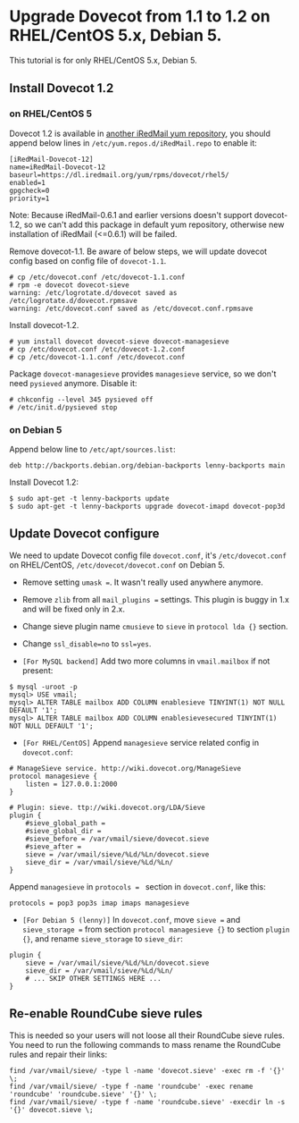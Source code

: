 # Upgrade Dovecot from 1.1 to 1.2 on RHEL/CentOS 5.x, Debian 5.

This tutorial is for only RHEL/CentOS 5.x, Debian 5.

## Install Dovecot 1.2

### on RHEL/CentOS 5

Dovecot 1.2 is available in [another iRedMail yum repository](https://dl.iredmail.org/yum/rpms/dovecot/), you should append below lines in `/etc/yum.repos.d/iRedMail.repo` to enable it:

```
[iRedMail-Dovecot-12]
name=iRedMail-Dovecot-12
baseurl=https://dl.iredmail.org/yum/rpms/dovecot/rhel5/
enabled=1
gpgcheck=0
priority=1
```

Note: Because iRedMail-0.6.1 and earlier versions doesn't support dovecot-1.2, so we can't add this package in default yum repository, otherwise new installation of iRedMail (<=0.6.1) will be failed.

Remove dovecot-1.1. Be aware of below steps, we will update dovecot config based on config file of `dovecot-1.1`.

```
# cp /etc/dovecot.conf /etc/dovecot-1.1.conf
# rpm -e dovecot dovecot-sieve
warning: /etc/logrotate.d/dovecot saved as /etc/logrotate.d/dovecot.rpmsave
warning: /etc/dovecot.conf saved as /etc/dovecot.conf.rpmsave
```

Install dovecot-1.2.
```
# yum install dovecot dovecot-sieve dovecot-managesieve
# cp /etc/dovecot.conf /etc/dovecot-1.2.conf
# cp /etc/dovecot-1.1.conf /etc/dovecot.conf
```

Package `dovecot-managesieve` provides `managesieve` service, so we don't need `pysieved` anymore. Disable it:

```
# chkconfig --level 345 pysieved off
# /etc/init.d/pysieved stop
```

### on Debian 5

Append below line to `/etc/apt/sources.list`:

```
deb http://backports.debian.org/debian-backports lenny-backports main
```

Install Dovecot 1.2:
```
$ sudo apt-get -t lenny-backports update
$ sudo apt-get -t lenny-backports upgrade dovecot-imapd dovecot-pop3d
```

## Update Dovecot configure

We need to update Dovecot config file `dovecot.conf`, it's `/etc/dovecot.conf` on RHEL/CentOS, `/etc/dovecot/dovecot.conf` on Debian 5.

* Remove setting `umask =`. It wasn't really used anywhere anymore.
* Remove `zlib` from all `mail_plugins =` settings. This plugin is buggy in 1.x and will be fixed only in 2.x.
* Change sieve plugin name `cmusieve` to `sieve` in `protocol lda {}` section.
* Change `ssl_disable=no` to `ssl=yes`.

* `[For MySQL backend]` Add two more columns in `vmail.mailbox` if not present:
```
$ mysql -uroot -p
mysql> USE vmail;
mysql> ALTER TABLE mailbox ADD COLUMN enablesieve TINYINT(1) NOT NULL DEFAULT '1';
mysql> ALTER TABLE mailbox ADD COLUMN enablesievesecured TINYINT(1) NOT NULL DEFAULT '1';
```

* `[For RHEL/CentOS]` Append `managesieve` service related config in `dovecot.conf`:

```
# ManageSieve service. http://wiki.dovecot.org/ManageSieve
protocol managesieve {
    listen = 127.0.0.1:2000
}

# Plugin: sieve. ttp://wiki.dovecot.org/LDA/Sieve
plugin {
    #sieve_global_path =
    #sieve_global_dir = 
    #sieve_before = /var/vmail/sieve/dovecot.sieve
    #sieve_after =
    sieve = /var/vmail/sieve/%Ld/%Ln/dovecot.sieve
    sieve_dir = /var/vmail/sieve/%Ld/%Ln/
}
```

Append `managesieve` in `protocols = ` section in `dovecot.conf`, like this:

```
protocols = pop3 pop3s imap imaps managesieve
```

* `[For Debian 5 (lenny)]` In `dovecot.conf`, move `sieve =` and `sieve_storage =` from section `protocol managesieve {}` to section `plugin {}`, and rename `sieve_storage` to `sieve_dir`:

```
plugin {
    sieve = /var/vmail/sieve/%Ld/%Ln/dovecot.sieve
    sieve_dir = /var/vmail/sieve/%Ld/%Ln/
    # ... SKIP OTHER SETTINGS HERE ...
}
```

## Re-enable RoundCube sieve rules

This is needed so your users will not loose all their RoundCube sieve rules.
You need to run the following commands to mass rename the RoundCube rules and repair their links:

```
find /var/vmail/sieve/ -type l -name 'dovecot.sieve' -exec rm -f '{}' \;
find /var/vmail/sieve/ -type f -name 'roundcube' -exec rename 'roundcube' 'roundcube.sieve' '{}' \;
find /var/vmail/sieve/ -type f -name 'roundcube.sieve' -execdir ln -s '{}' dovecot.sieve \;
```
